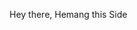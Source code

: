 Hey there, Hemang this Side

<!--
**hemangsengar/hemangsengar** is a ✨ _special_ ✨ repository because its `README.md` (this file) appears on your GitHub profile.

Here are some ideas to get you started:

- 🌱 I’m currently learning Engineering In AIML
- 👯 I’m looking to collaborate on anything related to AiMl space
- 💬 Ask me about Anything related to finance
- 📫 How to reach me: https://www.linkedin.com/in/hemangsinghsengar/
- 😄 Pronouns: He/Him
- ⚡ Fun fact: Im Cute
